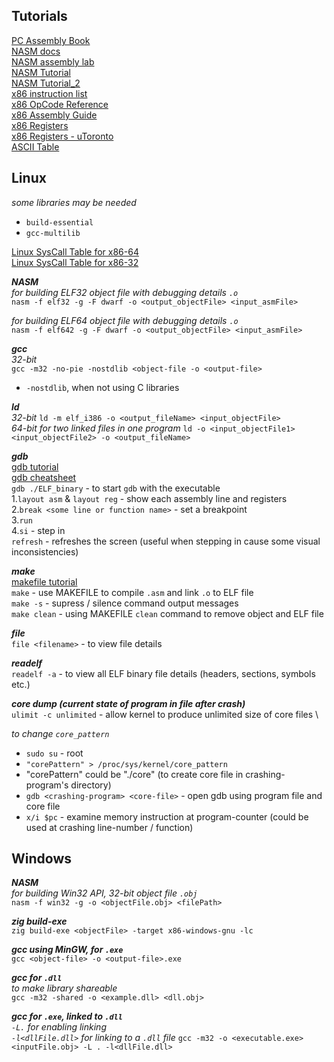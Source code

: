 ## Tutorials
[PC Assembly Book](https://pacman128.github.io/pcasm/) \
[NASM docs](https://www.nasm.us/xdoc/2.16.03/html/nasmdoc0.html) \
[NASM assembly lab](https://labs.bilimedtech.com/nasm/index.html) \
[NASM Tutorial](https://cratecode.com/info/nasm-tutorial) \
[NASM Tutorial_2](https://www.tutorialspoint.com/assembly_programming/index.htm) \
[x86 instruction list](https://en.wikipedia.org/wiki/X86_instruction_listings) \
[x86 OpCode Reference](http://ref.x86asm.net/) \
[x86 Assembly Guide](https://www.cs.virginia.edu/~evans/cs216/guides/x86.html) \
[x86 Registers](https://en.wikibooks.org/wiki/X86_Assembly/X86_Architecture) \
[x86 Registers - uToronto](https://www.eecg.utoronto.ca/~amza/www.mindsec.com/files/x86regs.html) \
[ASCII Table](https://www.ascii-code.com/)

## Linux
_some libraries may be needed_
- `build-essential`
- `gcc-multilib` 

[Linux SysCall Table for x86-64](https://blog.rchapman.org/posts/Linux_System_Call_Table_for_x86_64/) \
[Linux SysCall Table for x86-32](https://syscalls32.paolostivanin.com/)

_**NASM**_ \
_for building ELF32 object file with debugging details `.o`_ \
`nasm -f elf32 -g -F dwarf -o <output_objectFile> <input_asmFile>`

_for building ELF64 object file with debugging details `.o`_ \
`nasm -f elf642 -g -F dwarf -o <output_objectFile> <input_asmFile>`

_**gcc**_ \
_32-bit_ \
`gcc -m32 -no-pie -nostdlib <object-file -o <output-file>`
- `-nostdlib`, when not using C libraries

_**ld**_ \
_32-bit_
`ld -m elf_i386 -o <output_fileName> <input_objectFile>` \
_64-bit for two linked files in one program_
`ld -o <input_objectFile1> <input_objectFile2> -o <output_fileName>`

_**gdb**_ \
[gdb tutorial](https://www.gdbtutorial.com/gdb_commands) \
[gdb cheatsheet](https://gabriellesc.github.io/teaching/resources/GDB-cheat-sheet.pdf) \
`gdb ./ELF_binary` - to start `gdb` with the executable \
    1.`layout asm` & `layout reg` - show each assembly line and registers \
    2.`break <some line or function name>` - set a breakpoint \
    3.`run` \
    4.`si` - step in \
`refresh` - refreshes the screen (useful when stepping in cause some visual inconsistencies)

_**make**_ \
[makefile tutorial](https://makefiletutorial.com/) \
`make` - use MAKEFILE to compile `.asm` and link `.o` to  ELF file \
`make -s` - supress / silence command output messages \
`make clean` - using MAKEFILE `clean` command to remove object and ELF file

_**file**_ \
`file <filename>` - to view file details

_**readelf**_ \
`readelf -a` - to view all ELF binary file details (headers, sections, symbols etc.)  

_**core dump (current state of program in file after crash)**_ \
`ulimit -c unlimited` - allow kernel to produce unlimited size of core files \

_to change `core_pattern`_
- `sudo su` - root
- `"corePattern" > /proc/sys/kernel/core_pattern`
- "corePattern" could be "./core" (to create core file in crashing-program's directory)
- `gdb <crashing-program> <core-file>` - open gdb using program file and core file
- `x/i $pc` - examine memory instruction at program-counter (could be used at crashing line-number / function)


## Windows
_**NASM**_ \
_for building Win32 API, 32-bit object file `.obj`_ \
`nasm -f win32 -g -o <objectFile.obj> <filePath>`

_**zig build-exe**_ \
`zig build-exe <objectFile> -target x86-windows-gnu -lc`

_**gcc using MinGW, for `.exe`**_ \
`gcc <object-file> -o <output-file>.exe`

_**gcc for `.dll`**_ \
_to make library shareable_ \
`gcc -m32 -shared -o <example.dll> <dll.obj>`

_**gcc for `.exe`, linked to `.dll`**_ \
_`-L.` for enabling linking_ \
_`-l<dllFile.dll>` for linking to a `.dll` file_
`gcc -m32 -o <executable.exe> <inputFile.obj> -L . -l<dllFile.dll>`